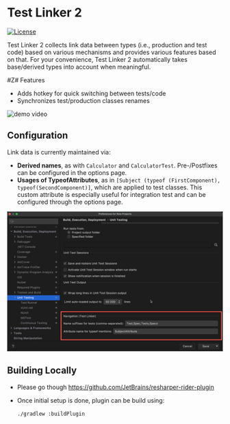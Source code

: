 # Test Linker 2

[![License](https://img.shields.io/github/license/vladyslav-burylov/resharper-testlinker2)](LICENSE)

Test Linker 2 collects link data between types (i.e., production and test code)
based on various mechanisms and provides various features based on that.
For your convenience, Test Linker 2 automatically takes base/derived types into
account when meaningful.

#Z# Features

- Adds hotkey for quick switching between tests/code
- Synchronizes test/production classes renames

<img src="misc/Demo.gif"  alt="demo video"/>

## Configuration

Link data is currently maintained via:

- **Derived names**, as with `Calculator` and `CalculatorTest`. Pre-/Postfixes can be configured in the options page.
- **Usages of TypeofAttributes**, as in `[Subject (typeof (FirstComponent), typeof(SecondComponent)]`, which are applied to test classes. This custom attribute is especially useful for integration test and can be configured through the options page.

<img src="misc/OptionsPage.png" alt="options page screenshot"/>

## Building Locally

- Please go though https://github.com/JetBrains/resharper-rider-plugin
- Once initial setup is done, plugin can be build using:

  ```bash
  ./gradlew :buildPlugin
  ```
